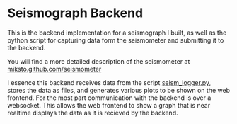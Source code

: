 # Seismograph Backend

This is the backend implementation for a seismograph I built, as well as the python script for capturing data form the seismometer and submitting it to the backend.

You will find a more detailed description of the seismometer at [miksto.github.com/seismometer](miksto.github.com/seismometer)

I essence this backend receives data from the script [seism_logger.py](seism_logger.py), stores the data as files, and generates various plots to be shown on the web frontend.
For the most part communication with the backend is over a websocket. This allows the web frontend to show a graph that is near realtime displays the data as it is recieved by the backend.
